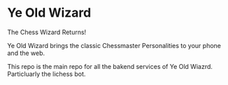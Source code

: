 # Ye Old Wizard
The Chess Wizard Returns!

Ye Old Wizard brings the classic Chessmaster Personalities to your phone and the web. 

This repo is the main repo for all the bakend services of Ye Old Wiazrd. Particluarly the lichess bot. 

